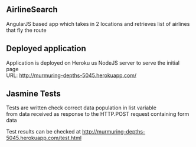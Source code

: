 ## AirlineSearch

AngularJS based app which takes in 2 locations and retrieves list of airlines that fly the route

## Deployed application
Application is deployed on Heroku us NodeJS server to serve the initial page<br/>
URL: http://murmuring-depths-5045.herokuapp.com/

## Jasmine Tests
Tests are written check correct data population in list variable <br/>
from data received as response to the HTTP.POST request containing form data 

Test results can be checked at http://murmuring-depths-5045.herokuapp.com/test.html
